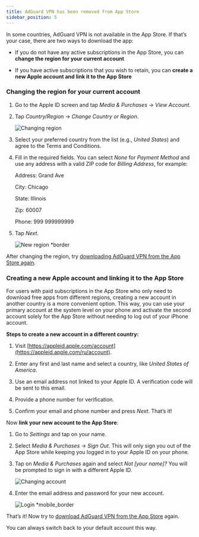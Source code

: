 ```yaml
---
title: AdGuard VPN has been removed from App Store
sidebar_position: 5
---
```


In some countries, AdGuard VPN is not available in the App Store. If that’s your case, there are two ways to download the app:

* If you do not have any active subscriptions in the App Store, you can **change the region for your current account**

* If you have active subscriptions that you wish to retain, you can **create a new Apple account and link it to the App Store**

### Changing the region for your current account

1. Go to the Apple ID screen and tap *Media & Purchases* → *View Account*.

1. Tap *Country/Region* → *Change Country or Region*.

    ![Changing region](https://cdn.adtidy.org/content/kb/vpn/ios/app_store/changing_country.png)

1. Select your preferred country from the list (e.g., *United States*) and agree to the Terms and Conditions.

1. Fill in the required fields. You can select *None* for *Payment Method* and use any address with a valid ZIP code for *Billing Address*, for example:

    Address: Grand Ave

    City: Chicago

    State: Illinois

    Zip: 60007

    Phone: 999 999999999

1. Tap *Next*.

    ![New region *border](https://cdn.adtidy.org/content/kb/vpn/ios/app_store/new_country.png)

After changing the region, try [downloading AdGuard VPN from the App Store again](https://apps.apple.com/en/app/adguard-vpn-unlimited-fast/id1525373602).

### Creating a new Apple account and linking it to the App Store

For users with paid subscriptions in the App Store who only need to download free apps from different regions, creating a new account in another country is a more convenient option. This way, you can use your primary account at the system level on your phone and activate the second account solely for the App Store without needing to log out of your iPhone account.

**Steps to create a new account in a different country:**

1. Visit [https://appleid.apple.com/account](https://appleid.apple.com/ru/account).

1. Enter any first and last name and select a country, like *United States of America*.

1. Use an email address not linked to your Apple ID. A verification code will be sent to this email.

1. Provide a phone number for verification.

1. Confirm your email and phone number and press *Next*. That’s it!

Now **link your new account to the App Store**:

1. Go to *Settings* and tap on your name.

1. Select *Media & Purchases* → *Sign Out*. This will only sign you out of the App Store while keeping you logged in to your Apple ID on your phone.

1. Tap on *Media & Purchases* again and select *Not [your name]?* You will be prompted to sign in with a different Apple ID.

    ![Changing account](https://cdn.adtidy.org/content/kb/vpn/ios/app_store/log_out.png)

1. Enter the email address and password for your new account.

    ![Login *mobile_border](https://cdn.adtidy.org/content/kb/vpn/ios/app_store/apple_id.png)

That’s it! Now try to [download AdGuard VPN from the App Store](https://apps.apple.com/en/app/adguard-vpn-unlimited-fast/id1525373602) again.

You can always switch back to your default account this way.
